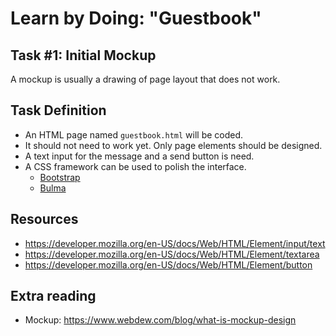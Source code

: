 # Learn by Doing: "Guestbook"

## Task #1: Initial Mockup


A mockup is usually a drawing of page layout that does not work.


## Task Definition

- An HTML page named `guestbook.html` will be coded.
- It should not need to work yet. Only page elements should be designed.
- A text input for the message and a send button is need.
- A CSS framework can be used to polish the interface.
    - [Bootstrap](https://getbootstrap.com/docs/5.1/getting-started/introduction/)
    - [Bulma](https://bulma.io/documentation/overview/start/)



## Resources
- https://developer.mozilla.org/en-US/docs/Web/HTML/Element/input/text
- https://developer.mozilla.org/en-US/docs/Web/HTML/Element/textarea
- https://developer.mozilla.org/en-US/docs/Web/HTML/Element/button


## Extra reading

- Mockup: https://www.webdew.com/blog/what-is-mockup-design


